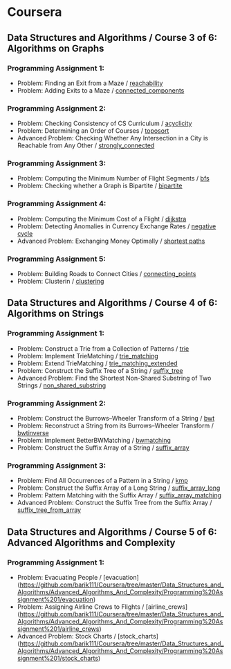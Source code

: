 # Coursera

## Data Structures and Algorithms / Course 3 of 6: Algorithms on Graphs

### Programming Assignment 1:
* Problem: Finding an Exit from a Maze / [reachability](https://github.com/barik111/Coursera/tree/master/Data_Structures_and_Algorithms/Algorithms_on_Graphs/graph_decomposition_starter_files_1/reachability)
* Problem: Adding Exits to a Maze / [connected_components](https://github.com/barik111/Coursera/tree/master/Data_Structures_and_Algorithms/Algorithms_on_Graphs/graph_decomposition_starter_files_1/connected_components)

### Programming Assignment 2:
* Problem: Checking Consistency of CS Curriculum / [acyclicity](https://github.com/barik111/Coursera/tree/master/Data_Structures_and_Algorithms/Algorithms_on_Graphs/graph_decomposition_starter_files_2/acyclicity)
* Problem: Determining an Order of Courses / [toposort](https://github.com/barik111/Coursera/tree/master/Data_Structures_and_Algorithms/Algorithms_on_Graphs/graph_decomposition_starter_files_2/toposort)
* Advanced Problem: Checking Whether Any Intersection in a City is Reachable from Any Other / [strongly_connected](https://github.com/barik111/Coursera/tree/master/Data_Structures_and_Algorithms/Algorithms_on_Graphs/graph_decomposition_starter_files_2/strongly_connected)

### Programming Assignment 3:
* Problem: Computing the Minimum Number of Flight Segments / [bfs](https://github.com/barik111/Coursera/tree/master/Data_Structures_and_Algorithms/Algorithms_on_Graphs/paths_in_graphs_starter_files_1/bfs)
* Problem: Checking whether a Graph is Bipartite / [bipartite](https://github.com/barik111/Coursera/tree/master/Data_Structures_and_Algorithms/Algorithms_on_Graphs/paths_in_graphs_starter_files_1/bipartite)
  
### Programming Assignment 4: 
* Problem: Computing the Minimum Cost of a Flight / [dijkstra](https://github.com/barik111/Coursera/tree/master/Data_Structures_and_Algorithms/Algorithms_on_Graphs/paths_in_graphs_starter_files_2/dijkstra)
* Problem: Detecting Anomalies in Currency Exchange Rates / [negative cycle](https://github.com/barik111/Coursera/tree/master/Data_Structures_and_Algorithms/Algorithms_on_Graphs/paths_in_graphs_starter_files_2/negative_cycle)
* Advanced Problem: Exchanging Money Optimally / [shortest paths](https://github.com/barik111/Coursera/tree/master/Data_Structures_and_Algorithms/Algorithms_on_Graphs/paths_in_graphs_starter_files_2/shortest_paths)

### Programming Assignment 5:
* Problem: Building Roads to Connect Cities / [connecting_points](https://github.com/barik111/Coursera/tree/master/Data_Structures_and_Algorithms/Algorithms_on_Graphs/spanning_trees_starter_files/connecting_points)
* Problem: Clusterin / [clustering](https://github.com/barik111/Coursera/tree/master/Data_Structures_and_Algorithms/Algorithms_on_Graphs/spanning_trees_starter_files/clustering)
  
## Data Structures and Algorithms / Course 4 of 6: Algorithms on Strings

### Programming Assignment 1:

* Problem: Construct a Trie from a Collection of Patterns / [trie](https://github.com/barik111/Coursera/tree/master/Data_Structures_and_Algorithms/Algorithms_on_Strings/Programming-Assignment-1/trie)
* Problem: Implement TrieMatching / [trie_matching](https://github.com/barik111/Coursera/tree/master/Data_Structures_and_Algorithms/Algorithms_on_Strings/Programming-Assignment-1/trie_matching)
* Problem: Extend TrieMatching / [trie_matching_extended](https://github.com/barik111/Coursera/tree/master/Data_Structures_and_Algorithms/Algorithms_on_Strings/Programming-Assignment-1/trie_matching_extended)
* Problem: Construct the Suffix Tree of a String / [suffix_tree](https://github.com/barik111/Coursera/tree/master/Data_Structures_and_Algorithms/Algorithms_on_Strings/Programming-Assignment-1/suffix_tree)
* Advanced Problem: Find the Shortest Non-Shared Substring of Two Strings / [non_shared_substring](https://github.com/barik111/Coursera/tree/master/Data_Structures_and_Algorithms/Algorithms_on_Strings/Programming-Assignment-1/non_shared_substring)

### Programming Assignment 2:
* Problem: Construct the Burrows–Wheeler Transform of a String / [bwt](https://github.com/barik111/Coursera/tree/master/Data_Structures_and_Algorithms/Algorithms_on_Strings/Programming-Assignment-2/bwt)
* Problem: Reconstruct a String from its Burrows–Wheeler Transform / [bwtinverse](https://github.com/barik111/Coursera/tree/master/Data_Structures_and_Algorithms/Algorithms_on_Strings/Programming-Assignment-2/bwtinverse)
* Problem: Implement BetterBWMatching / [bwmatching](https://github.com/barik111/Coursera/tree/master/Data_Structures_and_Algorithms/Algorithms_on_Strings/Programming-Assignment-2/bwmatching)
* Problem: Construct the Suffix Array of a String / [suffix_array](https://github.com/barik111/Coursera/tree/master/Data_Structures_and_Algorithms/Algorithms_on_Strings/Programming-Assignment-2/suffix_array)

### Programming Assignment 3:
* Problem: Find All Occurrences of a Pattern in a String / [kmp](https://github.com/barik111/Coursera/tree/master/Data_Structures_and_Algorithms/Algorithms_on_Strings/Programming-Assignment-3/kmp)
* Problem: Construct the Suffix Array of a Long String / [suffix_array_long](https://github.com/barik111/Coursera/tree/master/Data_Structures_and_Algorithms/Algorithms_on_Strings/Programming-Assignment-3/suffix_array_long)
* Problem: Pattern Matching with the Suffix Array / [suffix_array_matching](https://github.com/barik111/Coursera/tree/master/Data_Structures_and_Algorithms/Algorithms_on_Strings/Programming-Assignment-3/suffix_array_matching)
* Advanced Problem: Construct the Suffix Tree from the Suffix Array / [suffix_tree_from_array](https://github.com/barik111/Coursera/tree/master/Data_Structures_and_Algorithms/Algorithms_on_Strings/Programming-Assignment-3/suffix_tree_from_array)

## Data Structures and Algorithms / Course 5 of 6: Advanced Algorithms and Complexity

### Programming Assignment 1:
* Problem: Evacuating People / [evacuation] (https://github.com/barik111/Coursera/tree/master/Data_Structures_and_Algorithms/Advanced_Algorithms_And_Complexity/Programming%20Assignment%201/evacuation)
* Problem: Assigning Airline Crews to Flights / [airline_crews] (https://github.com/barik111/Coursera/tree/master/Data_Structures_and_Algorithms/Advanced_Algorithms_And_Complexity/Programming%20Assignment%201/airline_crews)
* Advanced Problem: Stock Charts / [stock_charts] (https://github.com/barik111/Coursera/tree/master/Data_Structures_and_Algorithms/Advanced_Algorithms_And_Complexity/Programming%20Assignment%201/stock_charts)

